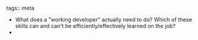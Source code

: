 tags:: meta

- What does a "working developer" actually need to do? Which of these skills can and can't be efficiently/effectively learned on the job?
-
